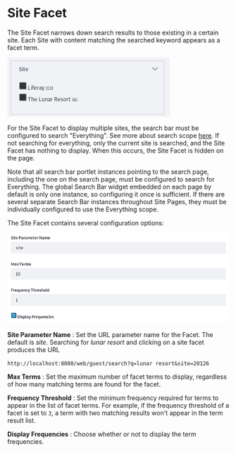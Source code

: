 # Site Facet [](id=site-facet)

The Site Facet narrows down search results to those existing in a certain site.
Each Site with content matching the searched keyword appears as a facet term.

![Figure 1: Each Site with matching content is a facet term.](../../../images/search-site-facet.png)

For the Site Facet to display multiple sites, the search bar must be configured
to search "Everything". See more about search scope
[here](/discover/portal/-/knowledge_base/7-1/searching-for-assets#configuring-the-search-bar).
If not searching for everything, only the current site is searched, and the Site
Facet has nothing to display. When this occurs, the Site Facet is hidden on the
page.

Note that all search bar portlet instances pointing to the search page,
including the one on the search page, must be configured to search for
Everything. The global Search Bar widget embedded on each page by default is
only one instance, so configuring it once is sufficient. If there are
several separate Search Bar instances throughout Site Pages, they must be
individually configured to use the Everything scope. 

The Site Facet contains several configuration options:

![Figure 2: The Site Facet is configurable.](../../../images/search-site-facet-config.png)

**Site Parameter Name**
: Set the URL parameter name for the Facet. The default is *site*. Searching for
*lunar resort* and clicking on a site facet produces the URL

    http://localhost:8080/web/guest/search?q=lunar resort&site=20126

**Max Terms**
: Set the maximum number of facet terms to display, regardless of how many
matching terms are found for the facet.

**Frequency Threshold**
: Set the minimum frequency required for terms to appear in the list of facet
terms. For example, if the frequency threshold of a facet is set to `3`, a term
with two matching results won't appear in the term result list.

**Display Frequencies**
: Choose whether or not to display the term frequencies.




